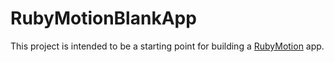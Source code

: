 # RubyMotionBlankApp

This project is intended to be a starting point for building a [RubyMotion](http://www.rubymotion.com/) app.